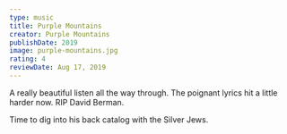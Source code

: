 ```yaml
---
type: music
title: Purple Mountains
creator: Purple Mountains
publishDate: 2019
image: purple-mountains.jpg
rating: 4
reviewDate: Aug 17, 2019
---
```


A really beautiful listen all the way through. The poignant lyrics hit a little harder now. RIP David Berman.

Time to dig into his back catalog with the Silver Jews.
